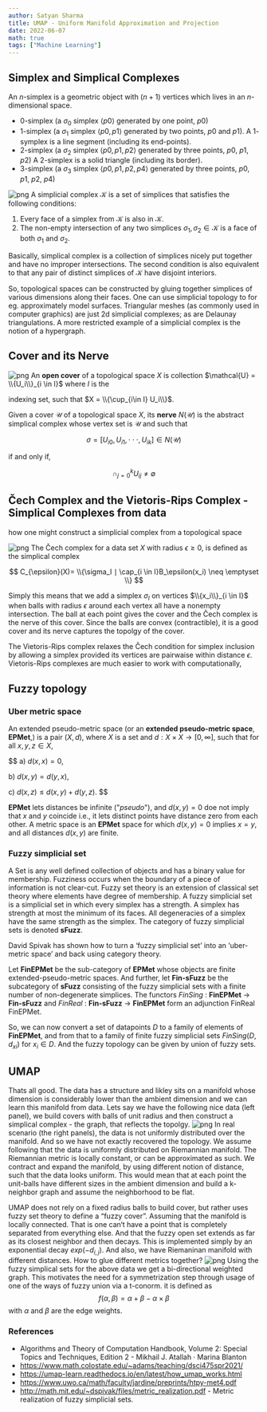 ```yaml
---
author: Satyan Sharma
title: UMAP - Uniform Manifold Approximation and Projection
date: 2022-06-07
math: true
tags: ["Machine Learning"]
---
```


## Simplex and Simplical Complexes

An $n$-simplex is a geometric object with $(n + 1)$ vertices which lives in an $n$-dimensional space.
- $0$-simplex (a $\sigma_0$ simplex ⟨$p0$⟩ generated by one point, $p0$)
- $1$-simplex (a $\sigma_1$ simplex ⟨$p0,p1$⟩ generated by two points, $p0$ and $p1$). A $1$-symplex is a line segment (including its end-points).
- $2$-simplex (a $\sigma_2$ simplex ⟨$p0, p1, p2$⟩ generated by three points, $p0$, $p1$, $p2$) A 2-simplex is a solid triangle (including its border).
- $3$-simplex (a $\sigma_3$ simplex ⟨$p0, p1, p2, p4$⟩ generated by three points, $p0$, $p1$, $p2$, $p4$)

![png](/simplex.png)
A simplicial complex $\mathcal {K}$ is a set of simplices that satisfies the following conditions:
1. Every face of a simplex from $\mathcal {K}$ is also in $\mathcal {K}$.
2. The non-empty intersection of any two simplices $\sigma_1, \sigma_2 \in \mathcal {K}$ is a face of both $\sigma_1$ and $\sigma_2$.

Basically, simplical complex is a collection of simplices nicely put together and have no improper intersections. The second condition is also equivalent to that any pair of distinct simplices of $\mathcal {K}$ have disjoint interiors.

 So, topological spaces can be constructed by gluing together simplices of various dimensions along their faces. One can use simplicial topology to for eg. approximately model surfaces. Triangular meshes (as commonly used in computer graphics) are just 2d simplicial complexes; as are Delaunay triangulations. A more restricted example of a simplicial complex is the notion of a hypergraph.

## Cover and its Nerve
![png](/nerve.png)
An **open cover** of a topological space $X$ is collection $\mathcal{U} = \\{U_i\\}_{i \in I}$ where $I$ is the 

indexing set, such that $X = \\{\cup_{i\in I} U_i\\}$. 

Given a cover $\mathcal U$ of a topological space $X$, its **nerve** $N(\mathcal{U})$ is the abstract simplical complex  whose vertex set is $\mathcal U$ and such that 

$$
\sigma = [{U_i}_0, {U_i}_1, \cdot\cdot\cdot, {U_i}_k] \in N(\mathcal U) $$

if and only if,

$$
\cap_{j=0}^{k} {U_i}_j  \neq \emptyset 
$$

## Čech Complex and the Vietoris-Rips Complex - Simplical Complexes from data

how one might construct a simplicial complex from a topological space

![png](/cech.png)
The Čech complex for a data set $X$ with radius $\epsilon \geq 0$, is defined as the simplical complex

$$
C_{\epsilon}(X)= \\{\sigma_I ∣ \cap_{i \in I}B_\epsilon(x_i) \neq \emptyset \\}
$$

Simply this means that we add a simplex $\sigma_I$ on vertices $\\{x_i\\}_{i \in I}$ when balls with radius $\epsilon$ around each vertex all have a nonempty intersection. The ball at each point gives the cover and the Čech complex is the nerve of this cover. Since the balls are convex (contractible), it is a good cover and its nerve captures the topolgy of the cover.

The Vietoris-Rips complex relaxes the Čech condition for simplex inclusion by allowing a simplex provided its vertices are pairwaise within distance $\epsilon$. Vietoris-Rips complexes are much easier to work with computationally, 

## Fuzzy topology
### Uber metric space
An extended pseudo-metric space (or an **extended pseudo-metric space**, **EPMet**,) is a pair $(X, d)$, where $X$ is a set and $d : X \times X \to [0,\infty]$, such that for all $x,y,z \in X$,

$$
a) $d(x, x) = 0$, 

b) $d(x, y) = d(y, x)$,

c) $d(x, z) \le d(x, y) + d(y, z)$.
$$

**EPMet** lets distances be infinite ("*pseudo*"), and $d(x, y) = 0$ doe not imply that $x$ and $y$ coincide i.e., it lets distinct points have distance zero from each other. A metric space is an **EPMet** space for which $d(x, y) = 0$ implies $x = y$,
and all distances $d(x, y)$ are finite.

### Fuzzy simplicial set
A Set is any well defined collection of objects and has a binary value for membership. Fuzziness occurs when the boundary of a piece of information is not clear-cut. Fuzzy set theory is an extension of classical set theory where elements have degree of membership. A fuzzy simplicial set is a simplicial set in which every simplex has a strength. A simplex has strength at most the minimum of its faces. All degeneracies of a simplex have the same strength as the simplex. The category of fuzzy simplicial sets is denoted **sFuzz**.

David Spivak has shown how to turn a ‘fuzzy simplicial set’ into an ‘uber-metric space’ and back using category theory. 

Let **FinEPMet** be the sub-category of **EPMet** whose objects are finite
extended-pseudo-metric spaces. And further, let **Fin-sFuzz** be the subcategory of **sFuzz** consisting of the fuzzy simplicial sets with a finite number of non-degenerate simplices. 
The functors *FinSing* : **FinEPMet** $\to$ **Fin-sFuzz** and *FinReal* : **Fin-sFuzz** $\to$ **FinEPMet** form an adjunction FinReal FinEPMet.

So,  we can now convert a set of datapoints $D$ to a family of elements of **FinEPMet**, and from that to a family of finite fuzzy simplicial sets *FinSing*$(D, d_{xi})$ for $x_i \in D$. And the fuzzy topology can be given by union of fuzzy sets.


## UMAP
Thats all good. The data has a structure and likley sits on a manifold whose dimension is considerably lower than the ambient dimension and we can learn this manifold from data. Lets say we have the following nice data (left panel), we build covers with balls of unit radius and then construct a simplical complex - the graph, that reflects the topolgy. 
![png](/umap_data.png)
In real scenario (the right panels), the data is not uniformly distributed over the manifold. And so we have not exactly recovered the topology. 
We assume following that the data is uniformly distributed on Riemannian manifold. The Riemannian metric is locally constant, or can be approximated as such. We contract and expand the manifold, by using different notion of distance, such that the data looks uniform. This would mean that at each point the unit-balls have different sizes in the ambient dimension and build a k-neighbor graph and assume the neighborhood to be flat. 

UMAP does not rely on a fixed radius balls to build cover, but rather uses fuzzy set theory to define a “fuzzy cover”. Assuming that the manifold is locally connected. That is one can‘t have a point that is completely separated from everything else. And that the fuzzy open set extends as far as its closest neighbor and then decays. This is implemented simply by an exponential decay  $exp(-d_{i,j})$. And also, we have Riemaninan manifold with different distances. How to glue different metrics together? 
![png](/umap_fuzzy.png)
Using the fuzzy simplical sets for the above data we get a bi-directional weighted graph. This motivates the need for a symmetrization step through usage of one of the ways of fuzzy union via a t-conorm. it is defined as 
$$
f(\alpha, \beta) = \alpha + \beta - \alpha \times \beta
$$
with $\alpha$ and $\beta$ are the edge weights.


### References
- Algorithms and Theory of Computation Handbook, Volume 2: Special Topics and Techniques, Edition 2 - Mikhail J. Atallah · Marina Blanton
- https://www.math.colostate.edu/~adams/teaching/dsci475spr2021/
- https://umap-learn.readthedocs.io/en/latest/how_umap_works.html
- https://www.uwo.ca/math/faculty/jardine/preprints/htpy-met4.pdf
- http://math.mit.edu/~dspivak/files/metric_realization.pdf - Metric realization of fuzzy simplicial sets.